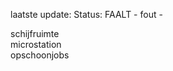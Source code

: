 laatste update: 
Status: FAALT - fout - 
<div class="service R">schijfruimte</div><div class="service Y">microstation</div><div class="service R">opschoonjobs</div>